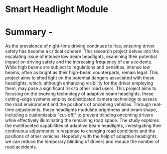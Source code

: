 # Smart Headlight Module
# Summary - 
As the prevalence of night-time driving continues to rise, ensuring driver safety has become
a critical concern. This research project delves into the escalating issue of intense low beam
headlights, examining their potential impact on driving safety and the increasing frequency
of car accidents. While high beams are subject to regulations and penalties, intense low beams,
often as bright as their high-beam counterparts, remain legal. This project aims to shed light
on the potential dangers associated with these headlights, which, although enhancing visibility
for the driver employing them, may pose a significant risk to other road users. This project
aims to focusing on the evolving technology of adaptive beam headlights. these cutting-edge
systems employ sophisticated camera technology to assess the road environment and the
positions of oncoming vehicles. Through real-time adjustments, these headlights modulate
brightness and beam shape, including a customizable "cut-off," to prevent blinding oncoming
drivers while effectively illuminating the remaining road space. The study explores the
multifaceted capabilities of adaptive beam headlights, investigating their continuous
adjustments in response to changing road conditions and the positions of other vehicles.
Hopefully with the help of adaptive headlights, we can reduce the temporary blinding of
drivers and reduce the number of road accidents.
